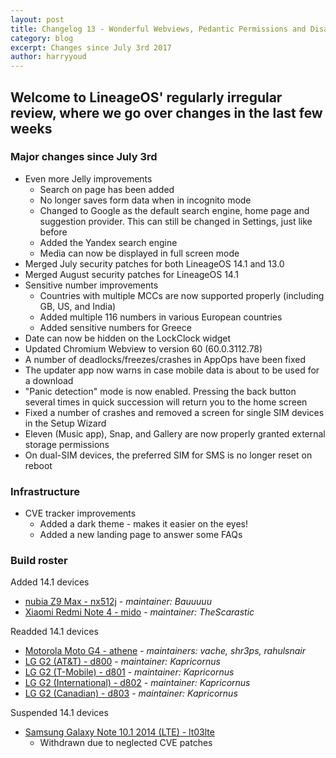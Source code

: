 ```yaml
---
layout: post
title: Changelog 13 - Wonderful Webviews, Pedantic Permissions and Disappearing Dates
category: blog
excerpt: Changes since July 3rd 2017
author: harryyoud
---
```


## Welcome to LineageOS' regularly irregular review, where we go over changes in the last few weeks

### Major changes since July 3rd

* Even more Jelly improvements
  * Search on page has been added
  * No longer saves form data when in incognito mode
  * Changed to Google as the default search engine, home page and suggestion provider. This can still be changed in Settings, just like before
  * Added the Yandex search engine
  * Media can now be displayed in full screen mode
* Merged July security patches for both LineageOS 14.1 and 13.0
* Merged August security patches for LineageOS 14.1
* Sensitive number improvements
  * Countries with multiple MCCs are now supported properly (including GB, US, and India)
  * Added multiple 116 numbers in various European countries
  * Added sensitive numbers for Greece
* Date can now be hidden on the LockClock widget
* Updated Chromium Webview to version 60 (60.0.3112.78)
* A number of deadlocks/freezes/crashes in AppOps have been fixed
* The updater app now warns in case mobile data is about to be used for a download
* "Panic detection" mode is now enabled. Pressing the back button several times in quick succession will return you to the home screen
* Fixed a number of crashes and removed a screen for single SIM devices in the Setup Wizard
* Eleven (Music app), Snap, and Gallery are now properly granted external storage permissions
* On dual-SIM devices, the preferred SIM for SMS is no longer reset on reboot

### Infrastructure

* CVE tracker improvements
  * Added a dark theme - makes it easier on the eyes!
  * Added a new landing page to answer some FAQs

### Build roster

Added 14.1 devices

* [nubia Z9 Max - nx512j](https://wiki.lineageos.org/devices/nx512j) - _maintainer: Bauuuuu_
* [Xiaomi Redmi Note 4 - mido](https://wiki.lineageos.org/devices/mido) - _maintainer: TheScarastic_

Readded 14.1 devices

* [Motorola Moto G4 - athene](https://wiki.lineageos.org/devices/athene) - _maintainers: vache, shr3ps, rahulsnair_
* [LG G2 (AT&T) - d800](https://wiki.lineageos.org/devices/d800) - _maintainer: Kapricornus_
* [LG G2 (T-Mobile) - d801](https://wiki.lineageos.org/devices/d801) - _maintainer: Kapricornus_
* [LG G2 (International) - d802](https://wiki.lineageos.org/devices/d802) - _maintainer: Kapricornus_
* [LG G2 (Canadian) - d803](https://wiki.lineageos.org/devices/d803) - _maintainer: Kapricornus_

Suspended 14.1 devices

* [Samsung Galaxy Note 10.1 2014 (LTE) - lt03lte](https://wiki.lineageos.org/devices/lt03lte)
  * Withdrawn due to neglected CVE patches
